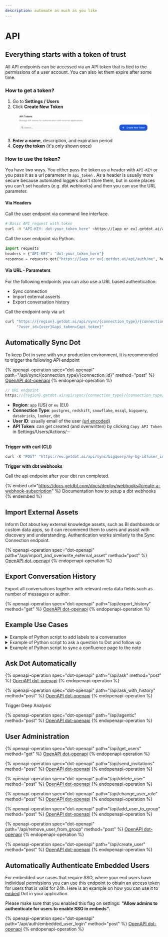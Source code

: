 ```yaml
---
description: automate as much as you like
---
```


# API

## Everything starts with a token of trust

All API endpoints can be accessed via an API token that is tied to the permissions of a user account. You can also let them expire after some time.

### How to get a token?

1. Go to **Settings / Users**
2. Click **Create New Token**

<figure><img src="../../../.gitbook/assets/image (17).png" alt=""><figcaption></figcaption></figure>

3. **Enter a name**, description, and expiration period
4. **Copy the token** (it's only shown once)



### How to use the token?

You have two ways. You either pass the token as a header with `API-KEY` or you pass it as a url parameter  in `api_token` . As a header is usually more secure because automated loggers don't store them, but in some places you can't set headers (e.g. dbt webhooks) and then you can use the URL parameter.

#### Via Headers

Call the user endpoint via command line interface.

```bash
# Basic API request with token
curl -H "API-KEY: dot-your_token_here" <https://[app or eu].getdot.ai/api/auth/me>
```

Call the user endpoint via Python.

```python
import requests
headers = {"API-KEY": "dot-your_token_here"}
response = requests.get("https://[app or eu].getdot.ai/api/auth/me", headers=headers)
```

#### Via URL - Parameters

For the following endpoints you can also use a URL based authentication:

* Sync connection
* Import external asserts
* Export conversation history

Call the endpoint only via url:

```bash
curl "https://{region}.getdot.ai/api/sync/{connection_type}/{connection_type}" \
     "?user_id={user}&api_token={api_token}"
```





## Automatically Sync Dot

To keep Dot in sync with your production environment, it is recommended to trigger the following API endpoint

{% openapi-operation spec="dot-openapi" path="/api/sync/{connection_type}/{connection_id}" method="post" %}
[OpenAPI dot-openapi](https://test.getdot.ai/openapi.json)
{% endopenapi-operation %}

```javascript
// URL endpoint
https://{region}.getdot.ai/api/sync/{connection_type}/{connection_type}?user_id={user}&api_token={api_token}
```

* **Region**: `app` (US)  or `eu` (EU)
* **Connection Type**: `postgres`, `redshift`, `snowflake`, `mssql`, `bigquery`, `databricks`, `looker`, `dbt`
* **User ID**: usually email of the user [(url encoded)](https://www.urlencoder.io/)
* **API Token**: can get created (and overwritten) by clicking `Copy API Token` in Settings/Users/Actions/···

\
**Trigger with curl (CLI)**

```javascript
curl -X "POST" "https://eu.getdot.ai/api/sync/bigquery/my-bg-id?user_id=sync_user%40contoso.com&api_token=dot-42673584be9724a21e1550336d6fe509f4a04207461ec9a926ca2a27cbd27fa0
```



**Trigger with dbt webhooks**

Call the api endpoint after your dbt run completed.

{% embed url="https://docs.getdbt.com/docs/deploy/webhooks#create-a-webhook-subscription" %}
Documentation how to setup a dbt webhooks
{% endembed %}







## Import External Assets

Inform Dot about key external knowledge assets, such as BI dashboards or custom data apps, so it can recommend them to users and assist with discovery and understanding. Authentication works similarly to the Sync Connection endpoint.

{% openapi-operation spec="dot-openapi" path="/api/import_and_overwrite_external_asset" method="post" %}
[OpenAPI dot-openapi](https://test.getdot.ai/openapi.json)
{% endopenapi-operation %}



## Export Conversation History

Export all conversations together with relevant meta data fields such as number of messages or author.

{% openapi-operation spec="dot-openapi" path="/api/export_history" method="get" %}
[OpenAPI dot-openapi](https://test.getdot.ai/openapi.json)
{% endopenapi-operation %}







## Example Use Cases

<details>

<summary>Example of Python script to add labels to a conversation</summary>

```python
import requests

# Configuration
BASE_URL = "https://app.getdot.ai"
ADD_LABEL_ENDPOINT = "/api/add_label_to_chat"

# Replace with your API token obtained from your account settings.
API_TOKEN = "dot-your_token_here"

# Chat details
CHAT_ID = "your_chat_id"
LABELS = ["your_label"]

def add_label_to_chat(chat_id, labels):
    """Add labels to a chat using token-based authentication."""
    headers = {
        "API-KEY": API_TOKEN,
        "Content-Type": "application/json"
    }
    data = {"chat_id": chat_id, "labels": labels}
    
    try:
        response = requests.post(f"{BASE_URL}{ADD_LABEL_ENDPOINT}", headers=headers, json=data)
        response.raise_for_status()
        print("Successfully added labels to chat.")
    except requests.exceptions.RequestException as e:
        print(f"Failed to add labels to chat: {e}")

def main():
    add_label_to_chat(CHAT_ID, LABELS)

if __name__ == "__main__":
    main()
```

</details>

<details>

<summary>Example of Python script to ask a question to Dot and follow up</summary>

```python
"""
Dot API Client Example

A minimal example showing how to interact with the Dot API to ask questions
about your data and follow up with additional questions in the same conversation.

The API flow has two main steps:
1. Send a question to Dot API (asynchronous processing)
2. Fetch the results when they're ready

This pattern applies to both initial questions and follow-up questions.

Usage:
    python3 test_api.py

Requirements:
    - Python 3.6+
    - requests library (pip install requests)
"""

import requests
import time
import uuid

# API Configuration
# Replace with your Dot API key from the Settings page
API_KEY = "dot-YOUR_API_KEY_HERE"  

# Replace with your Dot API endpoint
# For cloud: "https://app.getdot.ai/api" or "https://eu.getdot.ai/api"
BASE_URL = "https://app.getdot.ai/api"
HEADERS = {"API-KEY": API_KEY, "Content-Type": "application/json"}


def ask_question(question):
    """
    Send a question to Dot API and fetch results.
    
    Returns:
        tuple: (response_data, chat_id)
    """
    # Generate a unique chat ID for this conversation
    chat_id = str(uuid.uuid4())
    
    # Step 1: Send the initial question
    print(f"Asking question: '{question}'")
    ask_endpoint = f"{BASE_URL}/ask"
    ask_payload = {"messages": [{"role": "user", "content": question}], "chat_id": chat_id}
    
    response = requests.post(ask_endpoint, headers=HEADERS, json=ask_payload)
    response.raise_for_status()
    
    # Step 2: Fetch the results
    print("Fetching results...")
    results_endpoint = f"{BASE_URL}/c2/{chat_id}"
    time.sleep(2)  # Brief pause to let processing complete
    
    result_response = requests.get(results_endpoint, headers=HEADERS)
    result_response.raise_for_status()
    
    return result_response.json(), chat_id


def ask_follow_up(question, chat_id):
    """
    Send a follow-up question using the same chat session.
    
    Returns:
        dict: Updated conversation with the answer
    """
    # Step 1: Send the follow-up question
    print(f"Asking follow-up: '{question}'")
    endpoint = f"{BASE_URL}/ask_with_history"
    payload = {"new_message": {"role": "user", "content": question}, "chat_id": chat_id}
    
    response = requests.post(endpoint, headers=HEADERS, json=payload)
    response.raise_for_status()
    
    # Step 2: Fetch the updated results
    print("Fetching updated results...")
    results_endpoint = f"{BASE_URL}/c2/{chat_id}"
    time.sleep(2)  # Brief pause to let processing complete
    
    result_response = requests.get(results_endpoint, headers=HEADERS)
    result_response.raise_for_status()
    
    return result_response.json()


def print_response(response):
    """
    Print the important parts of the response.
    
    This extracts the answer text from the conversation history.
    The API returns the full conversation, so we need to find
    the last assistant message to get the most recent answer.
    """
    if not response:
        print("No response received")
        return
        
    # For chat history responses, get the last assistant message (the answer)
    if "messages" in response and len(response["messages"]) > 0:
        messages = response["messages"]
        # Find the last assistant message
        assistant_messages = [m for m in messages if m.get("role") == "assistant"]
        if assistant_messages:
            last_message = assistant_messages[-1]
            
            # Print the explanation if available
            if "explanation" in last_message and last_message["explanation"]:
                print("\n=== ANSWER ===")
                print(last_message["explanation"])
                print("\n")
                
            # You can uncomment this to see all available fields
            # print("Available fields:", list(last_message.keys()))


def main():
    """
    Demonstrate the Dot API conversation flow.
    
    This shows a complete conversation with:
    1. An initial question
    2. A follow-up question using the same conversation context
    """
    try:
        # Ask an initial question
        initial_question = "What were our total sales last month?"
        try:
            user_input = input("Enter your question: ")
            if user_input.strip():
                initial_question = user_input
        except EOFError:
            print(f"Using default question: '{initial_question}'")
        
        # Step 1: Send the initial question and get response
        response, chat_id = ask_question(initial_question)
        print_response(response)
        print(f"Chat ID: {chat_id} (save this if you want to continue the conversation later)")
        
        # Ask a follow-up question in the same conversation
        follow_up = "How does that compare to the previous month?"
        try:
            user_input = input("Enter a follow-up question: ")
            if user_input.strip():
                follow_up = user_input
        except EOFError:
            print(f"Using default follow-up: '{follow_up}'")
        
        # Step 2: Send the follow-up question using the same chat_id
        follow_up_response = ask_follow_up(follow_up, chat_id)
        print_response(follow_up_response)
        
        print("Conversation complete! You can continue by using the same chat_id.")
        
    except Exception as e:
        print(f"Error: {e}")
        import traceback
        traceback.print_exc()


if __name__ == "__main__":
    main()
```

</details>

<details>

<summary>Example of Python script to sync a confluence page to the note</summary>

```python
import os, re, requests, markdownify

# ---------- 1)  Confluence ----------------------------------------------------
ATL_SITE  = "https://<your-site>.atlassian.net/wiki"
PAGE_ID   = "<confluence_page_id>"
ATL_AUTH  = (os.getenv("ATLASSIAN_EMAIL"), os.getenv("ATLASSIAN_API_TOKEN"))

r = requests.get(
    f"{ATL_SITE}/rest/api/content/{PAGE_ID}?expand=body.storage",
    auth=ATL_AUTH,
)
r.raise_for_status()
html = r.json()["body"]["storage"]["value"]
md   = markdownify.markdownify(html, heading_style="ATX")
page_url = f"{ATL_SITE}/pages/{PAGE_ID}"

# ---------- 2)  Dot – read org & note ----------------------------------------
DOT_BASE = "https://eu.getdot.ai/api"   # or https://app.getdot.ai/api for US
HEADERS  = {"API-KEY": os.getenv("DOT_API_KEY")}

org  = requests.get(f"{DOT_BASE}/org", headers=HEADERS).json()   # org has id & note
note = org.get("note") or ""
org_id = org["id"]

# ---------- 3)  insert / replace the <faq> block ------------------------------
new_faq = f'<faq confluence_page_url="{page_url}">\n\n{md}\n\n</faq>'
note    = re.sub(r"<faq[^>]*>.*?</faq>", new_faq, note, flags=re.I|re.S) \
          if "<faq" in note.lower() else f"{note.rstrip()}\n\n{new_faq}"

# ---------- 4)  Dot – save the updated note -----------------------------------
payload = {"org_id": org_id, "note": note}
requests.post(f"{DOT_BASE}/save_note", headers=HEADERS, json=payload).raise_for_status()

print("✅  org‑note updated")
```

</details>





## Ask Dot Automatically

{% openapi-operation spec="dot-openapi" path="/api/ask" method="post" %}
[OpenAPI dot-openapi](https://test.getdot.ai/openapi.json)
{% endopenapi-operation %}

{% openapi-operation spec="dot-openapi" path="/api/ask_with_history" method="post" %}
[OpenAPI dot-openapi](https://test.getdot.ai/openapi.json)
{% endopenapi-operation %}

Trigger Deep Analysis

{% openapi-operation spec="dot-openapi" path="/api/agentic" method="post" %}
[OpenAPI dot-openapi](https://test.getdot.ai/openapi.json)
{% endopenapi-operation %}



## User Administration

{% openapi-operation spec="dot-openapi" path="/api/get_users" method="get" %}
[OpenAPI dot-openapi](https://test.getdot.ai/openapi.json)
{% endopenapi-operation %}

{% openapi-operation spec="dot-openapi" path="/api/send_invitations" method="post" %}
[OpenAPI dot-openapi](https://test.getdot.ai/openapi.json)
{% endopenapi-operation %}

{% openapi-operation spec="dot-openapi" path="/api/delete_user" method="post" %}
[OpenAPI dot-openapi](https://test.getdot.ai/openapi.json)
{% endopenapi-operation %}

{% openapi-operation spec="dot-openapi" path="/api/change_user_role" method="post" %}
[OpenAPI dot-openapi](https://test.getdot.ai/openapi.json)
{% endopenapi-operation %}

{% openapi-operation spec="dot-openapi" path="/api/add_user_to_group" method="post" %}
[OpenAPI dot-openapi](https://test.getdot.ai/openapi.json)
{% endopenapi-operation %}

{% openapi-operation spec="dot-openapi" path="/api/remove_user_from_group" method="post" %}
[OpenAPI dot-openapi](https://test.getdot.ai/openapi.json)
{% endopenapi-operation %}

{% openapi-operation spec="dot-openapi" path="/api/create_user" method="post" %}
[OpenAPI dot-openapi](https://test.getdot.ai/openapi.json)
{% endopenapi-operation %}

## Automatically Authenticate Embedded Users

For embedded use cases that require SSO, where your end users have individual permissions you can use this endpoint to obtain an access token for users that is valid for 24h. Here is an example on how you can use it to [embed](../embed.md) Dot in your application.&#x20;

Please make sure that you enabled this flag on settings: **"Allow admins to authenticate for users to enable SSO in embeds".**

{% openapi-operation spec="dot-openapi" path="/api/auth/embedded_user_login" method="post" %}
[OpenAPI dot-openapi](https://test.getdot.ai/openapi.json)
{% endopenapi-operation %}



